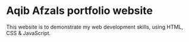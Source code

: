 # Aqib Afzals portfolio website

This website is to demonstrate my web development skills, using HTML, CSS & JavaScript.
